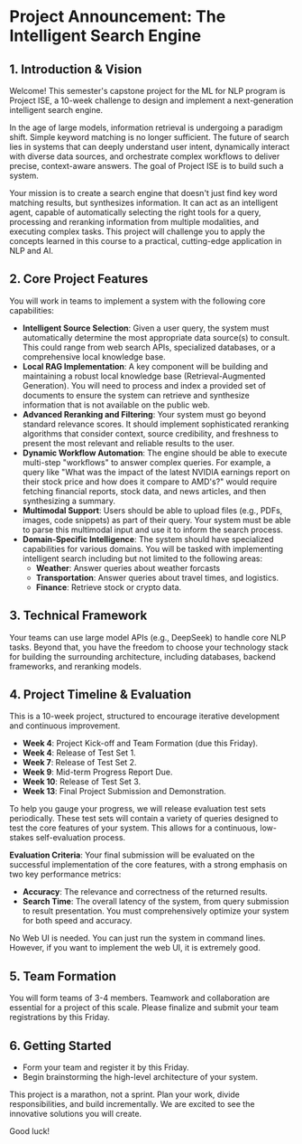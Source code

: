 # Project Announcement: The Intelligent Search Engine

## 1. Introduction & Vision

Welcome! This semester's capstone project for the ML for NLP program is Project ISE, a 10-week challenge to design and implement a next-generation intelligent search engine.

In the age of large models, information retrieval is undergoing a paradigm shift. Simple keyword matching is no longer sufficient. The future of search lies in systems that can deeply understand user intent, dynamically interact with diverse data sources, and orchestrate complex workflows to deliver precise, context-aware answers. The goal of Project ISE is to build such a system.

Your mission is to create a search engine that doesn't just find key word matching results, but synthesizes information. It can act as an intelligent agent, capable of automatically selecting the right tools for a query, processing and reranking information from multiple modalities, and executing complex tasks. This project will challenge you to apply the concepts learned in this course to a practical, cutting-edge application in NLP and AI.

## 2. Core Project Features

You will work in teams to implement a system with the following core capabilities:

- **Intelligent Source Selection**: Given a user query, the system must automatically determine the most appropriate data source(s) to consult. This could range from web search APIs, specialized databases, or a comprehensive local knowledge base.
- **Local RAG Implementation**: A key component will be building and maintaining a robust local knowledge base (Retrieval-Augmented Generation). You will need to process and index a provided set of documents to ensure the system can retrieve and synthesize information that is not available on the public web.
- **Advanced Reranking and Filtering**: Your system must go beyond standard relevance scores. It should implement sophisticated reranking algorithms that consider context, source credibility, and freshness to present the most relevant and reliable results to the user.
- **Dynamic Workflow Automation**: The engine should be able to execute multi-step "workflows" to answer complex queries. For example, a query like "What was the impact of the latest NVIDIA earnings report on their stock price and how does it compare to AMD's?" would require fetching financial reports, stock data, and news articles, and then synthesizing a summary.
- **Multimodal Support**: Users should be able to upload files (e.g., PDFs, images, code snippets) as part of their query. Your system must be able to parse this multimodal input and use it to inform the search process.
- **Domain-Specific Intelligence**: The system should have specialized capabilities for various domains. You will be tasked with implementing intelligent search including but not limited to the following areas:
  - **Weather**: Answer queries about weather forcasts
  - **Transportation**: Answer queries about travel times, and logistics.
  - **Finance**: Retrieve stock or crypto data.

## 3. Technical Framework

Your teams can use large model APIs (e.g., DeepSeek) to handle core NLP tasks. Beyond that, you have the freedom to choose your technology stack for building the surrounding architecture, including databases, backend frameworks, and reranking models.

## 4. Project Timeline & Evaluation

This is a 10-week project, structured to encourage iterative development and continuous improvement.

- **Week 4**: Project Kick-off and Team Formation (due this Friday).
- **Week 4**: Release of Test Set 1.
- **Week 7**: Release of Test Set 2.
- **Week 9**: Mid-term Progress Report Due.
- **Week 10**: Release of Test Set 3.
- **Week 13**: Final Project Submission and Demonstration.

To help you gauge your progress, we will release evaluation test sets periodically. These test sets will contain a variety of queries designed to test the core features of your system. This allows for a continuous, low-stakes self-evaluation process.

**Evaluation Criteria**: Your final submission will be evaluated on the successful implementation of the core features, with a strong emphasis on two key performance metrics:

- **Accuracy**: The relevance and correctness of the returned results.
- **Search Time**: The overall latency of the system, from query submission to result presentation. You must comprehensively optimize your system for both speed and accuracy.

No Web UI is needed. You can just run the system in command lines. However, if you want to implement the web UI, it is extremely good.

## 5. Team Formation

You will form teams of 3-4 members. Teamwork and collaboration are essential for a project of this scale. Please finalize and submit your team registrations by this Friday.

## 6. Getting Started

- Form your team and register it by this Friday.
- Begin brainstorming the high-level architecture of your system.

This project is a marathon, not a sprint. Plan your work, divide responsibilities, and build incrementally. We are excited to see the innovative solutions you will create.

Good luck!
